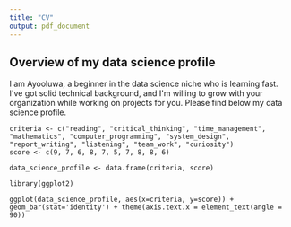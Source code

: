 ```yaml
---
title: "CV"
output: pdf_document
---
```


## Overview of my data science profile

I am Ayooluwa, a beginner in the data science niche who is learning fast. I've got solid technical background, and I'm willing to grow with your organization while working on projects for you.
Please find below my data science profile.
```{r, echo=FALSE}
criteria <- c("reading", "critical_thinking", "time_management", "mathematics", "computer_programming", "system_design", "report_writing", "listening", "team_work", "curiosity")
score <- c(9, 7, 6, 8, 7, 5, 7, 8, 8, 6)

data_science_profile <- data.frame(criteria, score)

library(ggplot2)

ggplot(data_science_profile, aes(x=criteria, y=score)) + geom_bar(stat='identity') + theme(axis.text.x = element_text(angle = 90))

```
